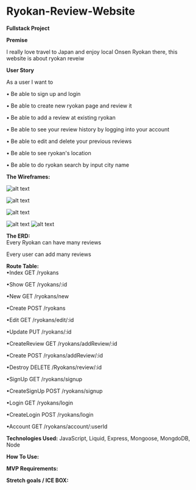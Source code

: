 # Ryokan-Review-Website

**Fullstack Project**

**Premise**

I really love travel to Japan and enjoy local Onsen Ryokan there, this website is about ryokan reveiw

**User Story**

As a user I want to

• Be able to sign up and login

• Be able to create new ryokan page and review it

• Be able to add a review at existing ryokan

• Be able to see your review history by logging into your account

• Be able to edit and delete your previous reviews

• Be able to see ryokan's location

• Be able to do ryokan search by input city name

**The Wireframes:**

![alt text](https://github.com/heysungj/Ryokan-Review-Website/blob/main/public/photos/main.jpg)

![alt text](https://github.com/heysungj/Ryokan-Review-Website/blob/main/public/photos/show.jpg)

![alt text](https://github.com/heysungj/Ryokan-Review-Website/blob/main/public/photos/new.jpg)

![alt text](https://github.com/heysungj/Ryokan-Review-Website/blob/main/public/photos/addReview.jpg)
![alt text](https://github.com/heysungj/Ryokan-Review-Website/blob/main/public/photos/account.jpg)

**The ERD:**  
Every Ryokan can have many reviews

Every user can add many reviews

**Route Table:**  
•Index GET /ryokans

•Show GET /ryokans/:id

•New GET /ryokans/new

•Create POST /ryokans

•Edit GET /ryokans/edit/:id

•Update PUT /ryokans/:id

•CreateReview GET /ryokans/addReview/:id

•Create POST /ryokans/addReview/:id

•Destroy DELETE /Ryokans/review/:id

•SignUp GET /ryokans/signup

•CreateSignUp POST /ryokans/signup

•Login GET /ryokans/login

•CreateLogin POST /ryokans/login

•Account GET /ryokans/account/:userId

**Technologies Used:**
JavaScript, Liquid, Express, Mongoose, MongdoDB, Node

**How To Use:**

**MVP Requirements:**

**Stretch goals / ICE BOX:**
